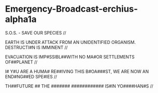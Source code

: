 # Emergency-Broadcast-erchius-alpha1a

S.O.S. - SAVE OUR SPECIES //

EARTH IS UNDER ATTACK FROM AN UNIDENTIFIED ORGANISM. DESTRUCTI#N IS IMMINENT //

EVACUATION IS IMP#SSIBL##WITH NO MA#OR SETTLEMENTS OF##PLANET //

I# Y#U ARE A HUMA# RE##IVING THIS B#OA###ST, WE ARE NOW AN END#NG##ED SPE#IES //

TH##FUTURE ## THE ####### ############ IS#IN YO####HAN#S //
